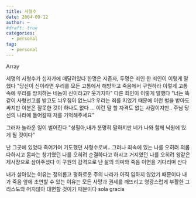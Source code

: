```yaml
---
title: 사형수
date: 2004-09-12
author: ~
#draft: true
categories:
  - personal
tag:
  - personal
---
```




Array

세명의 사형수가 십자가에 매달려있다
한명은 지존자, 두명은 죄인
한 죄인이 이렇게 말했다
"당신이 신이라면 우리를 모든 고통에서 해방하고 죽음에서 구원하라
이렇게 고통속에 우리를 방치하는 네놈이 신이라고? 웃기지마"
다른 죄인이 이렇게 말했다
"너는 똑같이 사형선고를 받고도 늬우침이 없느냐?
우리는 죄를 지었기 때문에 이런 벌을 받아도 싸지만
이분은 잘못한 것이 하나도 없다
...
이런 말 할 자격도 없는 사람이지만..
주님 당신의 나라에 들어갈때 저를 기억해주세요"

그러자 놀라운 일이 벌어진다
"성필아,내가 분명히 말하지만 네가 나와 함께 낙원에 있게 될 것이다"

난 그곳에 있었다 죽어가며 기도했던 사형수로써..
그러나 죄속에 있는 나를 오히려 의롭다하시고
몸파는 창기였던 나를 오히려 순결하다고 하시고
거지였던 나를 오히려 왕같은 제사장으로 삼아주셨다
이 구원의 감격으로 난 삶의 의미와 죽음 이면을 기다리며 산다

내가 살아있는 이유는 
정의롭고 평화로운 주의 나라가 아직 임하지 않았기 때문이다
내가 죽음 앞에 초연할 수 있는 이유는
모든 사망과 권세를 깨뜨리고 영광스럽게 부활한
그리스도와 머지않아 대면할 것이기 때문이다
sola gracia


 






